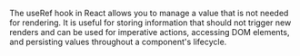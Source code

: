 

The useRef hook in React allows you to manage a value that is not needed for rendering. It is useful for storing information that should not trigger new renders and can be used for imperative actions, accessing DOM elements, and persisting values throughout a component's lifecycle.
